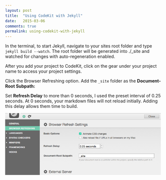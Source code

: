```yaml
---
layout: post
title:  "Using CodeKit with Jekyll"
date:   2015-03-06 
comments: true
permalink: using-codekit-with-jekyll
---
```

In the terminal, to start Jekyll, navigate to your sites root folder and type `jekyll build --watch`. The root folder will be generated into ./_site and watched for changes with auto-regeneration enabled.

After you add your project to CodeKit, click on the gear under your project name to access your project settings. 

Click the Browser Refreshing option. 
Add the `_site` folder as the **Document-Root Subpath:**

Set **Refresh Delay** to more than 0 seconds, I used the preset interval of 0.25 seconds. At 0 seconds, your markdown files will not reload initially. Adding this delay allows them time to build.

![Screenshot](/assets/img/codeKitWithJekyll.png)


